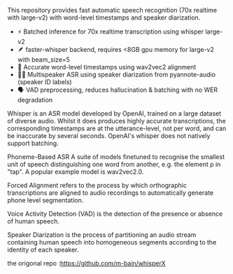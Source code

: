This repository provides fast automatic speech recognition (70x realtime with large-v2) with word-level timestamps and speaker diarization.

- ⚡️ Batched inference for 70x realtime transcription using whisper large-v2
- 🪶 faster-whisper backend, requires <8GB gpu memory for large-v2 with beam_size=5
- 🎯 Accurate word-level timestamps using wav2vec2 alignment
- 👯‍♂️ Multispeaker ASR using speaker diarization from pyannote-audio (speaker ID labels)
- 🗣️ VAD preprocessing, reduces hallucination & batching with no WER degradation

Whisper is an ASR model developed by OpenAI, trained on a large dataset of diverse audio. Whilst it does produces highly accurate transcriptions, the corresponding timestamps are at the utterance-level, not per word, and can be inaccurate by several seconds. OpenAI's whisper does not natively support batching.

Phoneme-Based ASR A suite of models finetuned to recognise the smallest unit of speech distinguishing one word from another, e.g. the element p in "tap". A popular example model is wav2vec2.0.

Forced Alignment refers to the process by which orthographic transcriptions are aligned to audio recordings to automatically generate phone level segmentation.

Voice Activity Detection (VAD) is the detection of the presence or absence of human speech.

Speaker Diarization is the process of partitioning an audio stream containing human speech into homogeneous segments according to the identity of each speaker.

the origonal repo :https://github.com/m-bain/whisperX
